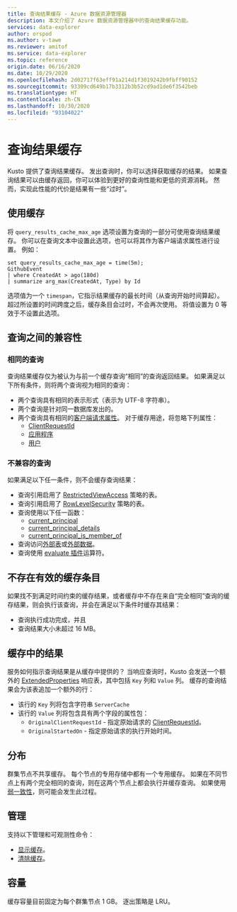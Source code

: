```yaml
---
title: 查询结果缓存 - Azure 数据资源管理器
description: 本文介绍了 Azure 数据资源管理器中的查询结果缓存功能。
services: data-explorer
author: orspod
ms.author: v-tawe
ms.reviewer: amitof
ms.service: data-explorer
ms.topic: reference
origin.date: 06/16/2020
ms.date: 10/29/2020
ms.openlocfilehash: 2d02717f63eff91a214d1f3019242b9fbff90152
ms.sourcegitcommit: 93309cd649b17b3312b3b52cd9ad1de6f3542beb
ms.translationtype: HT
ms.contentlocale: zh-CN
ms.lasthandoff: 10/30/2020
ms.locfileid: "93104022"
---
```

# <a name="query-results-cache"></a>查询结果缓存

Kusto 提供了查询结果缓存。 发出查询时，你可以选择获取缓存的结果。 如果查询结果可以由缓存返回，你可以体验到更好的查询性能和更低的资源消耗。 然而，实现此性能的代价是结果有一些“过时”。

## <a name="use-the-cache"></a>使用缓存

将 `query_results_cache_max_age` 选项设置为查询的一部分可使用查询结果缓存。 你可以在查询文本中设置此选项，也可以将其作为客户端请求属性进行设置。 例如：

```kusto
set query_results_cache_max_age = time(5m);
GithubEvent
| where CreatedAt > ago(180d)
| summarize arg_max(CreatedAt, Type) by Id
```

选项值为一个 `timespan`，它指示结果缓存的最长时间（从查询开始时间算起）。 超过所设置的时间跨度之后，缓存条目会过时，不会再次使用。 将值设置为 0 等效于不设置此选项。

## <a name="compatibility-between-queries"></a>查询之间的兼容性

### <a name="identical-queries"></a>相同的查询

查询结果缓存仅为被认为与前一个缓存查询“相同”的查询返回结果。 如果满足以下所有条件，则将两个查询视为相同的查询：

* 两个查询具有相同的表示形式（表示为 UTF-8 字符串）。
* 两个查询是针对同一数据库发出的。
* 两个查询具有相同的[客户端请求属性](../api/netfx/request-properties.md)。 对于缓存用途，将忽略下列属性：
   * [ClientRequestId](../api/netfx/request-properties.md#the-clientrequestid-x-ms-client-request-id-named-property)
   * [应用程序](../api/netfx/request-properties.md#the-application-x-ms-app-named-property)
   * [用户](../api/netfx/request-properties.md#the-user-x-ms-user-named-property)

### <a name="incompatible-queries"></a>不兼容的查询

如果满足以下任一条件，则不会缓存查询结果：
 
* 查询引用启用了 [RestrictedViewAccess](../management/restrictedviewaccesspolicy.md) 策略的表。
* 查询引用启用了 [RowLevelSecurity](../management/rowlevelsecuritypolicy.md) 策略的表。
* 查询使用以下任一函数：
    * [current_principal](current-principalfunction.md)
    * [current_principal_details](current-principal-detailsfunction.md)
    * [current_principal_is_member_of](current-principal-ismemberoffunction.md)
* 查询访问[外部表](schema-entities/externaltables.md)或[外部数据](externaldata-operator.md)。
* 查询使用 [evaluate 插件](evaluateoperator.md)运算符。

## <a name="no-valid-cache-entry"></a>不存在有效的缓存条目

如果找不到满足时间约束的缓存结果，或者缓存中不存在来自“完全相同”查询的缓存结果，则会执行该查询，并会在满足以下条件时缓存其结果： 

* 查询执行成功完成，并且
* 查询结果大小未超过 16 MB。

## <a name="results-from-the-cache"></a>缓存中的结果

服务如何指示查询结果是从缓存中提供的？
当响应查询时，Kusto 会发送一个额外的 [ExtendedProperties](../api/rest/response.md) 响应表，其中包括 `Key` 列和 `Value` 列。
缓存的查询结果会为该表追加一个额外的行：
* 该行的 `Key` 列将包含字符串 `ServerCache`
* 该行的 `Value` 列将包含具有两个字段的属性包：
   * `OriginalClientRequestId` - 指定原始请求的 [ClientRequestId](../api/netfx/request-properties.md#the-clientrequestid-x-ms-client-request-id-named-property)。
   * `OriginalStartedOn` - 指定原始请求的执行开始时间。

## <a name="distribution"></a>分布

群集节点不共享缓存。 每个节点的专用存储中都有一个专用缓存。 如果在不同节点上有两个完全相同的查询，则在这两个节点上都会执行并缓存查询。 如果使用[弱一致性](../concepts/queryconsistency.md)，则可能会发生此过程。

## <a name="management"></a>管理

支持以下管理和可观测性命令：

* [显示缓存](../management/show-query-results-cache-command.md)。
* [清除缓存](../management/clear-query-results-cache-command.md)。

## <a name="capacity"></a>容量

缓存容量目前固定为每个群集节点 1 GB。
逐出策略是 LRU。
